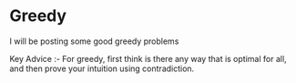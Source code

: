 # Greedy
I will be posting some good greedy problems


Key Advice :- For greedy, first think is there any way that is optimal for all, and then prove your intuition using contradiction.

